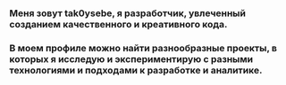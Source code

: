 ### Меня зовут tak0ysebe, я разработчик, увлеченный созданием качественного и креативного кода. 
### В моем профиле можно найти разнообразные проекты, в которых я исследую и экспериментирую с разными технологиями и подходами к разработке и аналитике.

